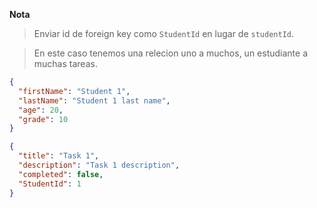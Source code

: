 **Nota**

> Enviar id de foreign key como `StudentId` en lugar de `studentId`.

> En este caso tenemos una relecion uno a muchos, un estudiante a muchas tareas.

```json
{
  "firstName": "Student 1",
  "lastName": "Student 1 last name",
  "age": 20,
  "grade": 10
}
```

```json
{
  "title": "Task 1",
  "description": "Task 1 description",
  "completed": false,
  "StudentId": 1
}
```
